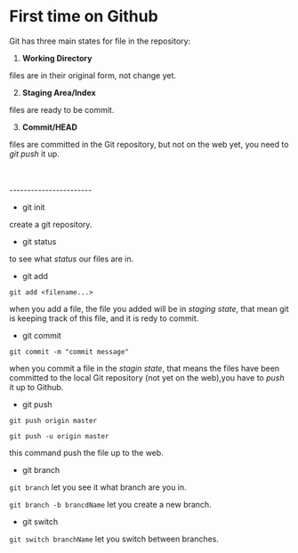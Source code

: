 #	First time on Github

Git has three main states for file in the repository:

1.	**Working Directory**

files are in their original form, not change yet.

2.	**Staging Area/Index**

files are ready to be commit.

3.	**Commit/HEAD**

files are committed in the Git repository, but not on the web yet, you need to *git push* it up.

<br>
<br>
-----------------------

-	git init

create a git repository.

-	git status

to see what *status* our files are in.

-	git add

`git add <filename...>`

when you add a file, the file you added will be in *staging state*, that mean git is keeping track of this file, and it is redy to commit.

-	git commit

`git commit -m "commit message"`

when you commit a file in the *stagin state*, that means the files have been committed to the local Git repository (not yet on the web),you have to *push* it up to Github.

-	git push

`git push origin master`

`git push -u origin master`

this command push the file up to the web.

-	git branch

`git branch` let you see it what branch are you in.

`git branch -b brancdName` let you create a new branch.

-	git switch 

`git switch branchName` let you switch between branches.



